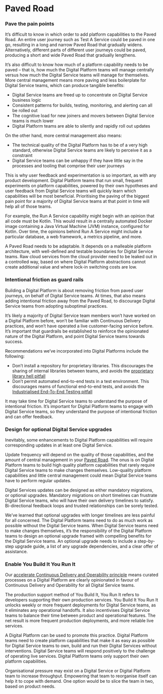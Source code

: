 # Paved Road

### Pave the pain points

It’s difficult to know in which order to add platform capabilities to the Paved Road. An entire user journey such as Test A Service could be paved in one go, resulting in a long and narrow Paved Road that gradually widens. Alternatively, different parts of different user journeys could be paved, producing a short and wide Paved Road that gradually lengthens.

It’s also difficult to know how much of a platform capability needs to be paved – that is, how much the Digital Platform teams will manage centrally versus how much the Digital Service teams will manage for themselves. More central management means more paving and less boilerplate for Digital Service teams, which can produce tangible benefits:

* Digital Service teams are freed up to concentrate on Digital Service business logic
* Consistent patterns for builds, testing, monitoring, and alerting can all be rolled out
* The cognitive load for new joiners and movers between Digital Service teams is much lower
* Digital Platform teams are able to silently and rapidly roll out updates 

On the other hand, more central management also means:

* The technical quality of the Digital Platform has to be of a very high standard, otherwise Digital Service teams are likely to perceive it as a constraint 
* Digital Service teams can be unhappy if they have little say in the processes and tooling that comprise their user journeys

This is why user feedback and experimentation is so important, as with any product development. Digital Platform teams that run small, frequent experiments on platform capabilities, powered by their own hypotheses and user feedback from Digital Service teams will quickly learn which capabilities will be most beneficial. Prioritising the paving of the biggest pain point for a majority of Digital Service teams at that point in time will help all of those teams. 

For example, the Run A Service capability might begin with an opinion that all code must be Kotlin. This would result in a centrally automated Docker image containing a Java Virtual Machine \(JVM\) instance, configured for Kotlin. Over time, the opinions behind Run A Service might include a particular database, a web framework, a metrics pipeline, and more. 

A Paved Road needs to be adaptable. It depends on a malleable platform architecture, with well-defined and testable boundaries for Digital Service teams. Raw cloud services from the cloud provider need to be leaked out in a controlled way, based on where Digital Platform abstractions cannot create additional value and where lock-in switching costs are low.

### Intentional friction as guard rails

Building a Digital Platform is about removing friction from paved user journeys, on behalf of Digital Service teams. At times, that also means adding intentional friction away from the Paved Road, to discourage Digital Service teams from adopting suboptimal practices.

It’s likely a majority of Digital Service team members won’t have worked on a Digital Platform before, won’t be familiar with Continuous Delivery practices, and won’t have operated a live customer-facing service before. It’s important that guardrails be established to reinforce the opinionated nature of the Digital Platform, and point Digital Service teams towards success.

Recommendations we’ve incorporated into Digital Platforms include the following:

* Don’t install a repository for proprietary libraries. This discourages the sharing of internal libraries between teams, and avoids the [proprietary library hell pitfall](https://digital-platform.playbook.ee/pitfalls#proprietary-library-hell)
* Don’t permit automated end-to-end tests in a test environment. This discourages reams of functional end-to-end tests, and avoids the [Industrialised End-To-End Testing pitfall](https://digital-platform.playbook.ee/pitfalls#industralised-end-to-end-testing)

It may take time for Digital Service teams to understand the purpose of intentional friction. It’s important for Digital Platform teams to engage with Digital Service teams, so they understand the purpose of intentional friction and can offer feedback.

### Design for optional Digital Service upgrades

Inevitably, some enhancements to Digital Platform capabilities will require corresponding updates in at least one Digital Service.

Update frequency will depend on the quality of those capabilities, and the amount of central management in your [Paved Road](https://digital-platform.playbook.ee/practices/pave-the-pain-points). The onus is on Digital Platform teams to build high quality platform capabilities that rarely require Digital Service teams to make changes themselves. Low-quality platform capabilities and little central management could mean Digital Service teams have to perform regular updates.

Digital Services updates can be designed as either mandatory migrations, or optional upgrades. Mandatory migrations on short timelines can frustrate Digital Service teams, who will have their own delivery timelines to satisfy. Bi-directional feedback loops and trusted relationships can be sorely tested.

We’ve learned that optional upgrades with longer timelines are less painful for all concerned. The Digital Platform teams need to do as much work as possible without the Digital Service teams. When Digital Service teams need to make changes themselves, it’s the responsibility of the Digital Platform teams to design an optional upgrade framed with compelling benefits for the Digital Service teams. An optional upgrade needs to include a step-by-step upgrade guide, a list of any upgrade dependencies, and a clear offer of assistance.

### Enable You Build It You Run It

Our [accelerate Continuous Delivery and Operability principle](https://digital-platform.playbook.ee/principles#accelerate-continuous-delivery-and-operability) means curated processes on a Digital Platform are clearly opinionated in favour of Continuous Delivery and Operability for all Digital Service teams. 

The production support method of You Build It, You Run It refers to developers supporting their own production services. You Build It You Run It unlocks weekly or more frequent deployments for Digital Service teams, as it eliminates any operational handoffs. It also incentivises Digital Service teams to balance their time between product and operational features. The net result is more frequent production deployments, and more reliable live services. 

A Digital Platform can be used to promote this practice. Digital Platform teams need to create platform capabilities that make it as easy as possible for Digital Service teams to own, build and run their Digital Services without interventions. Digital Service teams will respond positively to the challenge of operating live services. Digital Platform teams only support their own platform capabilities. 

Organisational pressure may exist on a Digital Service or Digital Platform team to increase throughput. Empowering that team to reorganise itself can help it to cope with demand. One option would be to slice the team in two, based on product needs.

